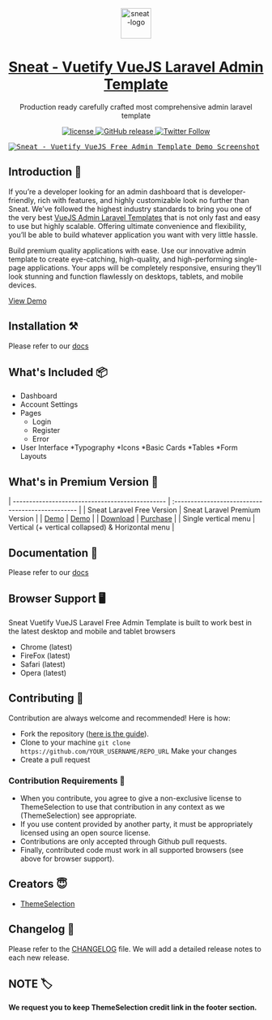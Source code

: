 <p align="center"></p>

<p align="center">
   <a href="https://themeselection.com/item/sneat-free-vuetify-vuejs-laravel-admin-template/" target="_blank">
      <img src="https://cdn.jsdelivr.net/gh/themeselection/ts-assets/sneat/sneat-vuetify-vuejs-laravel-admin-template/logo/logo.png" alt="sneat-logo" width="60px" height="auto">
   </a>
</p>

<h1 align="center">
   <a href="https://themeselection.com/item/sneat-free-vuetify-vuejs-laravel-admin-template/" target="_blank" align="center">
      Sneat - Vuetify VueJS Laravel Admin Template
   </a>
</h1>

<p align="center">Production ready carefully crafted most comprehensive admin laravel template</p>

<p align="center">
   <a href="https://github.com/themeselection/sneat-vuetify-vuejs-laravel-admin-template-free/blob/main/LICENSE">
      <img src="https://img.shields.io/github/license/themeselection/sneat-vuetify-vuejs-laravel-admin-template-free" alt="license">
   </a>
   <a href="https://github.com/themeselection/sneat-vuetify-vuejs-laravel-admin-template-free/releases">
    <img src="https://img.shields.io/github/release/themeselection/sneat-vuetify-vuejs-laravel-admin-template-free.svg" alt="GitHub release">
  </a>
   <a href="https://twitter.com/Theme_Selection" target="_blank">
      <img alt="Twitter Follow" src="https://img.shields.io/twitter/follow/Theme_Selection">
   </a>
</p>

<kbd>[![Sneat - Vuetify VueJS Free Admin Template Demo Screenshot](https://cdn.jsdelivr.net/gh/themeselection/ts-assets/sneat/sneat-vuetify-vuejs-laravel-admin-template/banner/banner.png)](https://themeselection.com/item/sneat-free-vuetify-vuejs-laravel-admin-template/)</kbd>

## Introduction 🚀

If you’re a developer looking for an admin dashboard that is developer-friendly, rich with features, and highly customizable look no further than Sneat. We’ve followed the highest industry standards to bring you one of the very best [VueJS Admin Laravel Templates](https://themeselection.com/products/category/laravel-admin-templates/) that is not only fast and easy to use but highly scalable. Offering ultimate convenience and flexibility, you’ll be able to build whatever application you want with very little hassle.

Build premium quality applications with ease. Use our innovative admin template to create eye-catching, high-quality, and high-performing single-page applications. Your apps will be completely responsive, ensuring they’ll look stunning and function flawlessly on desktops, tablets, and mobile devices.

[View Demo](https://demos.themeselection.com/sneat-vuetify-vuejs-laravel-admin-template-free/demo/)

## Installation ⚒️

Please refer to our [docs](https://demos.themeselection.com/sneat-vuetify-vuejs-admin-template/documentation/guide/laravel-integration/installation.html#guide)

## What's Included 📦

* Dashboard
* Account Settings
* Pages
  * Login
  * Register
  * Error
* User Interface
  *Typography
  *Icons
  *Basic Cards
  *Tables
  *Form Layouts

## What's in Premium Version 💎

| ----------------------------------------------- | :------------------------------------------------ |
| Sneat Laravel Free Version        | Sneat Laravel Premium Version       |
| [Demo](https://demos.themeselection.com/sneat-vuetify-vuejs-laravel-admin-template-free/demo/) | [Demo]({product_landing_page_url})                |
| [Download](https://themeselection.com/products/sneat-free-vuetify-vuejs-laravel-admin-template/)               | [Purchase](https://themeselection.com/products/sneat-vuetify-vuejs-laravel-admin-template/)                 |
| Single vertical menu                            | Vertical (+ vertical collapsed) & Horizontal menu |

## Documentation 📜

Please refer to our [docs](https://demos.themeselection.com/sneat-vuetify-vuejs-admin-template/documentation/guide/laravel-integration/installation.html#guide)

## Browser Support 🖥️

Sneat Vuetify VueJS Laravel Free Admin Template is built to work best in the latest desktop and mobile and tablet browsers

* Chrome (latest)
* FireFox (latest)
* Safari (latest)
* Opera (latest)

## Contributing 🦸

Contribution are always welcome and recommended! Here is how:

* Fork the repository ([here is the guide](https://docs.github.com/en/get-started/quickstart/fork-a-repo)).
* Clone to your machine `git clone https://github.com/YOUR_USERNAME/REPO_URL` Make your changes
* Create a pull request

### Contribution Requirements 🧰

* When you contribute, you agree to give a non-exclusive license to ThemeSelection to use that contribution in any context as we (ThemeSelection) see appropriate.
* If you use content provided by another party, it must be appropriately licensed using an open source license.
* Contributions are only accepted through Github pull requests.
* Finally, contributed code must work in all supported browsers (see above for browser support).

## Creators 😇

* [ThemeSelection](https://themeselection.com)

## Changelog 📆

Please refer to the [CHANGELOG](CHANGELOG.md) file. We will add a detailed release notes to each new release.

## NOTE 🏷️

**We request you to keep ThemeSelection credit link in the footer section.**
